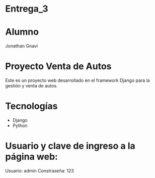 # Entrega_3

# Alumno

Jonathan Gnavi

# Proyecto Venta de Autos

Este es un proyecto web desarrollado en el framework Django para la gestión y venta de autos.

# Tecnologías

- Django
- Python

# Usuario y clave de ingreso a la página web:

Usuario: admin
Constraseña: 123

